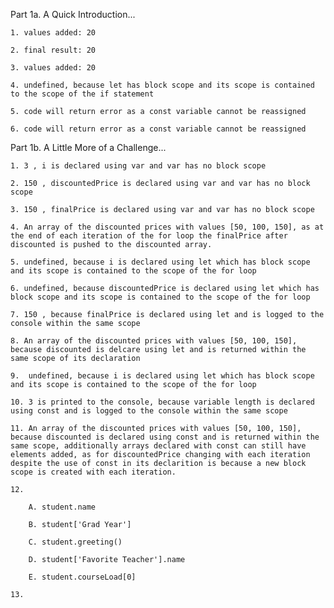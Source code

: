 Part 1a. A Quick Introduction...

    1. values added: 20
   
    2. final result: 20
   
    3. values added: 20
   
    4. undefined, because let has block scope and its scope is contained to the scope of the if statement
   
    5. code will return error as a const variable cannot be reassigned
   
    6. code will return error as a const variable cannot be reassigned

Part 1b. A Little More of a Challenge...

    1. 3 , i is declared using var and var has no block scope
   
    2. 150 , discountedPrice is declared using var and var has no block scope
   
    3. 150 , finalPrice is declared using var and var has no block scope

    4. An array of the discounted prices with values [50, 100, 150], as at the end of each iteration of the for loop the finalPrice after discounted is pushed to the discounted array.

    5. undefined, because i is declared using let which has block scope and its scope is contained to the scope of the for loop

    6. undefined, because discountedPrice is declared using let which has block scope and its scope is contained to the scope of the for loop

    7. 150 , because finalPrice is declared using let and is logged to the console within the same scope

    8. An array of the discounted prices with values [50, 100, 150], because discounted is delcare using let and is returned within the same scope of its declaration

    9.  undefined, because i is declared using let which has block scope and its scope is contained to the scope of the for loop

    10. 3 is printed to the console, because variable length is declared using const and is logged to the console within the same scope

    11. An array of the discounted prices with values [50, 100, 150], because discounted is declared using const and is returned within the same scope, additionally arrays declared with const can still have elements added, as for discountedPrice changing with each iteration despite the use of const in its declarition is because a new block scope is created with each iteration.

    12.
        
        A. student.name

        B. student['Grad Year']

        C. student.greeting()

        D. student['Favorite Teacher'].name

        E. student.courseLoad[0]

    13. 